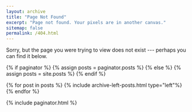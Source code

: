 ```yaml
---
layout: archive
title: "Page Not Found"
excerpt: "Page not found. Your pixels are in another canvas."
sitemap: false
permalink: /404.html
---
```


Sorry, but the page you were trying to view does not exist --- perhaps you can find it below.

{% if paginator %}
  {% assign posts = paginator.posts %}
{% else %}
  {% assign posts = site.posts %}
{% endif %}

{% for post in posts %}
  {% include archive-left-posts.html type="left"%}
{% endfor %}

{% include paginator.html %}